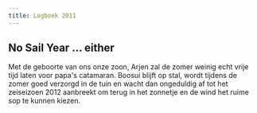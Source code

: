 ```yaml
---
title: Logboek 2011
---
```


## No Sail Year ... either

Met de geboorte van ons onze zoon, Arjen zal de zomer weinig echt vrije tijd laten voor papa's catamaran. Boosui blijft op stal, wordt tijdens de zomer goed verzorgd in de tuin en wacht dan ongeduldig af tot het zeiseizoen 2012 aanbreekt om terug in het zonnetje en de wind het ruime sop te kunnen kiezen.
